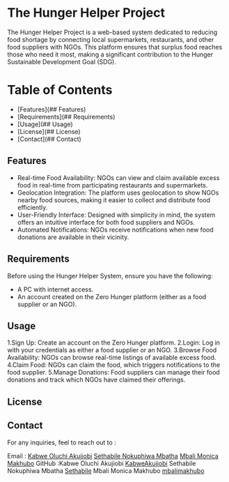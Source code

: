 # The Hunger Helper Project

The Hunger Helper Project is a web-based system dedicated to reducing food shortage by connecting local supermarkets, restaurants, and other food suppliers with NGOs. This platform ensures that surplus food reaches those who need it most, making a significant contribution to the Hunger Sustainable Development Goal (SDG).

# Table of Contents

- [Features](## Features)
- [Requirements](## Requirements)
- [Usage](## Usage)
- [License](## License)
- [Contact](## Contact)

## Features

- Real-time Food Availability: NGOs can view and claim available excess food in real-time from participating restaurants and supermarkets.
- Geolocation Integration: The platform uses geolocation to show NGOs nearby food sources, making it easier to collect and distribute food efficiently.
- User-Friendly Interface: Designed with simplicity in mind, the system offers an intuitive interface for both food suppliers and NGOs.
- Automated Notifications: NGOs receive notifications when new food donations are available in their vicinity.

## Requirements

Before using the Hunger Helper System, ensure you have the following:

- A PC with internet access.
- An account created on the Zero Hunger platform (either as a food supplier or an NGO).

## Usage

1.Sign Up: Create an account on the Zero Hunger platform.
2.Login: Log in with your credentials as either a food supplier or an NGO.
3.Browse Food Availability: NGOs can browse real-time listings of available excess food.
4.Claim Food: NGOs can claim the food, which triggers notifications to the food supplier.
5.Manage Donations: Food suppliers can manage their food donations and track which NGOs have claimed their offerings.

## License

## Contact

For any inquiries, feel to reach out to :
 
Email : [Kabwe Oluchi Akujiobi](mailto:kabweolu@gmail.com)  [Sethabile Nokuphiwa Mbatha](mailto:snmbatha1998@gmail.com)  [Mbali Monica Makhubo](mailto:mbali.makhubo25@gmail.com)
GitHub :Kabwe Oluchi Akujiobi [KabweAkujiobi](https://github.com/KabweAkujiobi)
        Sethabile Nokuphiwa Mbatha [Sethabile](https://github.com/Sethabile)
        Mbali Monica Makhubo [mbalimakhubo](https://github.com/mbalimakhubo)
